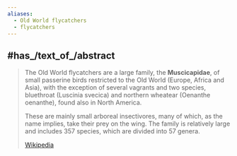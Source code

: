 ```yaml
---
aliases:
  - Old World flycatchers
  - flycatchers
---
```



## #has_/text_of_/abstract 

> The Old World flycatchers are a large family, the **Muscicapidae**, 
> of small passerine birds restricted to the Old World (Europe, Africa and Asia), 
> with the exception of several vagrants and two species, bluethroat (Luscinia svecica) 
> and northern wheatear (Oenanthe oenanthe), found also in North America. 
> 
> These are mainly small arboreal insectivores, 
> many of which, as the name implies, take their prey on the wing. 
> The family is relatively large and includes 357 species, which are divided into 57 genera.
>
> [Wikipedia](https://en.wikipedia.org/wiki/Old%20World%20flycatcher)  


